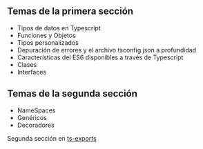 ## Temas de la primera sección

- Tipos de datos en Typescript
- Funciones y Objetos
- Tipos personalizados
- Depuración de errores y el archivo tsconfig.json a profundidad
- Características del ES6 disponibles a través de Typescript
- Clases
- Interfaces

## Temas de la segunda sección

- NameSpaces
- Genéricos
- Decoradores

Segunda sección en [ts-exports](https://github.com/A1nz2802/ts-exports)